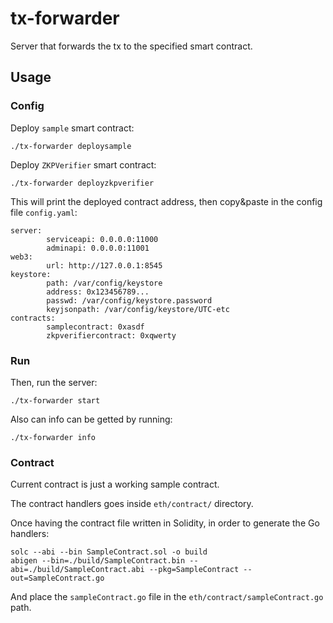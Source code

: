 # tx-forwarder
Server that forwards the tx to the specified smart contract.


## Usage

### Config
Deploy `sample` smart contract:
```
./tx-forwarder deploysample
```

Deploy `ZKPVerifier` smart contract:
```
./tx-forwarder deployzkpverifier
```

This will print the deployed contract address, then copy&paste in the config file `config.yaml`:
```
server:
        serviceapi: 0.0.0.0:11000
        adminapi: 0.0.0.0:11001
web3:
        url: http://127.0.0.1:8545
keystore:
        path: /var/config/keystore
        address: 0x123456789...
        passwd: /var/config/keystore.password
        keyjsonpath: /var/config/keystore/UTC-etc
contracts:
        samplecontract: 0xasdf
        zkpverifiercontract: 0xqwerty
```

### Run
Then, run the server:
```
./tx-forwarder start
```

Also can info can be getted by running:
```
./tx-forwarder info
```


### Contract
Current contract is just a working sample contract.

The contract handlers goes inside `eth/contract/` directory.

Once having the contract file written in Solidity, in order to generate the Go handlers:
```
solc --abi --bin SampleContract.sol -o build
abigen --bin=./build/SampleContract.bin --abi=./build/SampleContract.abi --pkg=SampleContract --out=SampleContract.go
```
And place the `sampleContract.go` file in the `eth/contract/sampleContract.go` path.
